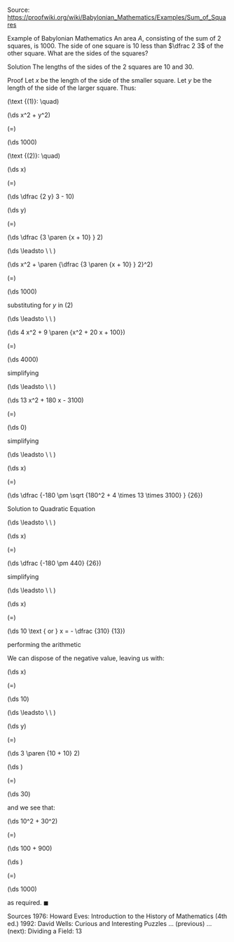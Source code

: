 # 

Source: https://proofwiki.org/wiki/Babylonian_Mathematics/Examples/Sum_of_Squares



Example of Babylonian Mathematics
An area $A$, consisting of the sum of $2$ squares, is $1000$.
The side of one square is $10$ less than $\dfrac 2 3$ of the other square.
What are the sides of the squares?


Solution
The lengths of the sides of the $2$ squares are $10$ and $30$.


Proof
Let $x$ be the length of the side of the smaller square.
Let $y$ be the length of the side of the larger square.
Thus:




\(\text {(1)}: \quad\)









\(\ds x^2 + y^2\)

\(=\)







\(\ds 1000\)










\(\text {(2)}: \quad\)









\(\ds x\)

\(=\)







\(\ds \dfrac {2 y} 3 - 10\)




















\(\ds y\)

\(=\)







\(\ds \dfrac {3 \paren {x + 10} } 2\)














\(\ds \leadsto \ \ \)





\(\ds x^2 + \paren {\dfrac {3 \paren {x + 10} } 2}^2\)

\(=\)







\(\ds 1000\)





substituting for $y$ in $(2)$








\(\ds \leadsto \ \ \)





\(\ds 4 x^2 + 9 \paren {x^2 + 20 x + 100}\)

\(=\)







\(\ds 4000\)





simplifying








\(\ds \leadsto \ \ \)





\(\ds 13 x^2 + 180 x - 3100\)

\(=\)







\(\ds 0\)





simplifying








\(\ds \leadsto \ \ \)





\(\ds x\)

\(=\)







\(\ds \dfrac {-180 \pm \sqrt {180^2 + 4 \times 13 \times 3100} } {26}\)





Solution to Quadratic Equation








\(\ds \leadsto \ \ \)





\(\ds x\)

\(=\)







\(\ds \dfrac {-180 \pm 440} {26}\)





simplifying








\(\ds \leadsto \ \ \)





\(\ds x\)

\(=\)







\(\ds 10 \text { or } x = - \dfrac {310} {13}\)





performing the arithmetic




We can dispose of the negative value, leaving us with: 














\(\ds x\)

\(=\)







\(\ds 10\)














\(\ds \leadsto \ \ \)





\(\ds y\)

\(=\)







\(\ds 3 \paren {10 + 10} 2\)




















\(\ds \)

\(=\)







\(\ds 30\)









and we see that:














\(\ds 10^2 + 30^2\)

\(=\)







\(\ds 100 + 900\)




















\(\ds \)

\(=\)







\(\ds 1000\)









as required.
$\blacksquare$


Sources
1976: Howard Eves: Introduction to the History of Mathematics (4th ed.)
1992: David Wells: Curious and Interesting Puzzles ... (previous) ... (next): Dividing a Field: $13$




